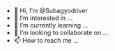 - 👋 Hi, I’m @Subagyodriver
- 👀 I’m interested in ...
- 🌱 I’m currently learning ...
- 💞️ I’m looking to collaborate on ...
- 📫 How to reach me ...

<!---
Subagyodriver/Subagyodriver is a ✨ special ✨ repository because its `README.md` (this file) appears on your GitHub profile.
You can click the Preview link to take a look at your changes.
--->
